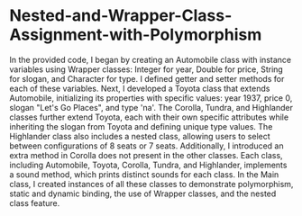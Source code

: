# Nested-and-Wrapper-Class-Assignment-with-Polymorphism
In the provided code, I began by creating an Automobile class with instance variables using Wrapper classes: Integer for year, Double for price, String for slogan, and Character for type. I defined getter and setter methods for each of these variables. Next, I developed a Toyota class that extends Automobile, initializing its properties with specific values: year 1937, price 0, slogan "Let's Go Places", and type 'na'. The Corolla, Tundra, and Highlander classes further extend Toyota, each with their own specific attributes while inheriting the slogan from Toyota and defining unique type values. The Highlander class also includes a nested class, allowing users to select between configurations of 8 seats or 7 seats. Additionally, I introduced an extra method in Corolla does not present in the other classes. Each class, including Automobile, Toyota, Corolla, Tundra, and Highlander, implements a sound method, which prints distinct sounds for each class. In the Main class, I created instances of all these classes to demonstrate polymorphism, static and dynamic binding, the use of Wrapper classes, and the nested class feature.
